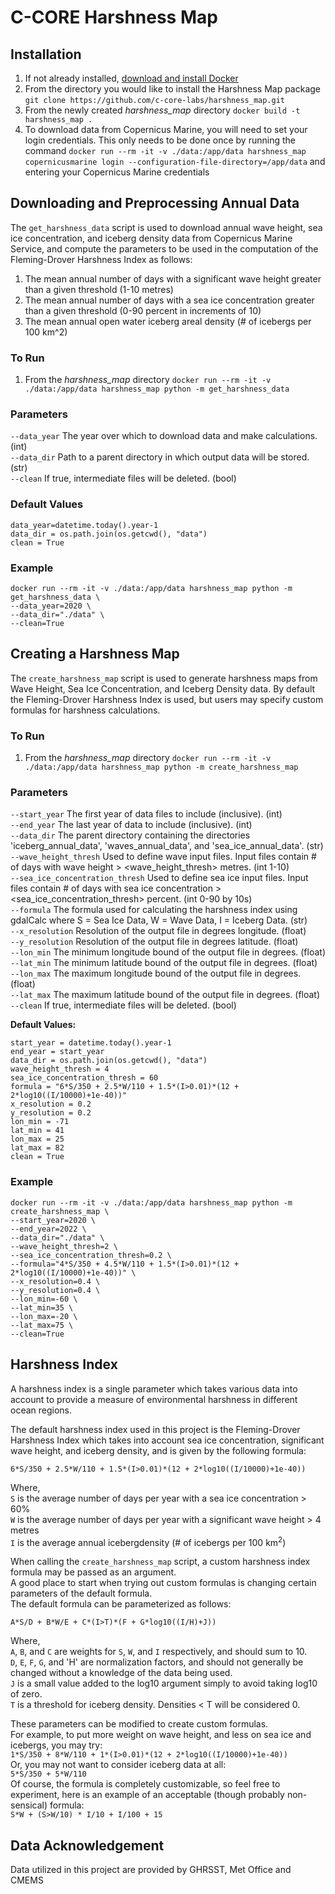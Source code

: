 # C-CORE Harshness Map

## Installation

1. If not already installed, [download and install Docker](https://docs.docker.com/engine/install/)
2. From the directory you would like to install the Harshness Map package `git clone https://github.com/c-core-labs/harshness_map.git`
3. From the newly created *harshness_map* directory `docker build -t harshness_map .`
4. To download data from Copernicus Marine, you will need to set your login credentials. This only needs to be done once by running the command `docker run --rm -it -v ./data:/app/data harshness_map copernicusmarine login --configuration-file-directory=/app/data` and entering your Copernicus Marine credentials

## Downloading and Preprocessing Annual Data
The `get_harshness_data` script is used to download annual wave height, sea ice concentration, and iceberg density data
from Copernicus Marine Service, and compute the parameters to be used in the computation of the 
Fleming-Drover Harshness Index as follows:
1. The mean annual number of days with a significant wave height greater than a given threshold (1-10 metres)
2. The mean annual number of days with a sea ice concentration greater than a given threshold (0-90 percent in increments of 10)
3. The mean annual open water iceberg areal density (# of icebergs per 100 km^2)

### To Run
1. From the *harshness_map* directory `docker run --rm -it -v ./data:/app/data harshness_map python -m get_harshness_data`

### Parameters
`--data_year` The year over which to download data and make calculations. (int)  
`--data_dir` Path to a parent directory in which output data will be stored. (str)  
`--clean` If true, intermediate files will be deleted. (bool)  

### Default Values
```
data_year=datetime.today().year-1  
data_dir = os.path.join(os.getcwd(), "data")  
clean = True
```

### Example
```
docker run --rm -it -v ./data:/app/data harshness_map python -m get_harshness_data \  
--data_year=2020 \
--data_dir="./data" \  
--clean=True
```
## Creating a Harshness Map
The `create_harshness_map` script is used to generate harshness maps from Wave Height, Sea Ice Concentration, and Iceberg Density data.
By default the Fleming-Drover Harshness Index is used, but users may specify custom formulas for harshness calculations.

### To Run
1. From the *harshness_map* directory `docker run --rm -it -v ./data:/app/data harshness_map python -m create_harshness_map`

### Parameters
`--start_year` The first year of data files to include (inclusive). (int)  
`--end_year` The last year of data to include (inclusive). (int)  
`--data_dir` The parent directory containing the directories 'iceberg_annual_data', 'waves_annual_data', and 'sea_ice_annual_data'. (str)  
`--wave_height_thresh` Used to define wave input files. Input files contain # of days with wave height > <wave_height_thresh> metres. (int 1-10)  
`--sea_ice_concentration_thresh` Used to define sea ice input files. Input files contain # of days with sea ice concentration > <sea_ice_concentration_thresh> percent. (int 0-90 by 10s)  
`--formula` The formula used for calculating the harshness index using gdalCalc where S = Sea Ice Data, W = Wave Data, I = Iceberg Data. (str)  
`--x_resolution` Resolution of the output file in degrees longitude. (float)  
`--y_resolution` Resolution of the output file in degrees latitude. (float)  
`--lon_min` The minimum longitude bound of the output file in degrees. (float)  
`--lat_min` The minimum latitude bound of the output file in degrees. (float)  
`--lon_max` The maximum longitude bound of the output file in degrees. (float)  
`--lat_max` The maximum latitude bound of the output file in degrees. (float)  
`--clean` If true, intermediate files will be deleted. (bool)  

**Default Values:**  
```
start_year = datetime.today().year-1  
end_year = start_year  
data_dir = os.path.join(os.getcwd(), "data")  
wave_height_thresh = 4  
sea_ice_concentration_thresh = 60  
formula = "6*S/350 + 2.5*W/110 + 1.5*(I>0.01)*(12 + 2*log10((I/10000)+1e-40))"  
x_resolution = 0.2  
y_resolution = 0.2  
lon_min = -71  
lat_min = 41  
lon_max = 25  
lat_max = 82  
clean = True  
```

### Example
```
docker run --rm -it -v ./data:/app/data harshness_map python -m create_harshness_map \
--start_year=2020 \
--end_year=2022 \
--data_dir="./data" \  
--wave_height_thresh=2 \
--sea_ice_concentration_thresh=0.2 \
--formula="4*S/350 + 4.5*W/110 + 1.5*(I>0.01)*(12 + 2*log10((I/10000)+1e-40))" \
--x_resolution=0.4 \
--y_resolution=0.4 \
--lon_min=-60 \
--lat_min=35 \
--lon_max=-20 \
--lat_max=75 \
--clean=True
```

## Harshness Index
A harshness index is a single parameter which takes various data into account to provide a measure of environmental harshness in different ocean regions.  
  
The default harshness index used in this project is the Fleming-Drover Harshness Index which takes into account sea ice concentration, significant wave height, and iceberg density, and is given by the following formula:  
  
`6*S/350 + 2.5*W/110 + 1.5*(I>0.01)*(12 + 2*log10((I/10000)+1e-40))`  
  
Where,  
`S` is the average number of days per year with a sea ice concentration > 60%  
`W` is the average number of days per year with a significant wave height > 4 metres  
`I` is the average annual icebergdensity (# of icebergs per 100 km<sup>2</sup>)  
  
When calling the `create_harshness_map` script, a custom harshness index formula may be passed as an argument.  
A good place to start when trying out custom formulas is changing certain parameters of the default formula.  
The default formula can be parameterized as follows:  
  
`A*S/D + B*W/E + C*(I>T)*(F + G*log10((I/H)+J))`  

Where,  
`A`, `B`, and `C` are weights for `S`, `W`, and `I` respectively, and should sum to 10.  
`D`, `E`, `F`, `G`, and 'H' are normalization factors, and should not generally be changed without a knowledge of the data being used.  
`J` is a small value added to the log10 argument simply to avoid taking log10 of zero.  
`T` is a threshold for iceberg density. Densities < T will be considered 0.  

These parameters can be modified to create custom formulas.  
For example, to put more weight on wave height, and less on sea ice and icebergs, you may try:  
`1*S/350 + 8*W/110 + 1*(I>0.01)*(12 + 2*log10((I/10000)+1e-40))`  
Or, you may not want to consider iceberg data at all:  
`5*S/350 + 5*W/110`  
Of course, the formula is completely customizable, so feel free to experiment, here is an example of an acceptable (though probably non-sensical) formula:  
`S*W + (S>W/10) * I/10 + I/100 + 15` 



## Data Acknowledgement
Data utilized in this project are provided by GHRSST, Met Office and CMEMS


